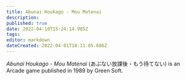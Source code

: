 ```yaml
---
title: Abunai Houkago - Mou Matenai
description: 
published: true
date: 2022-04-10T15:24:14.985Z
tags: 
editor: markdown
dateCreated: 2022-04-01T18:11:05.686Z
---
```


_Abunai Houkago - Mou Matenai_ (<span lang='ja'>あぶない放課後・もう待てない</span>) is an Arcade game published in 1989 by Green Soft.

